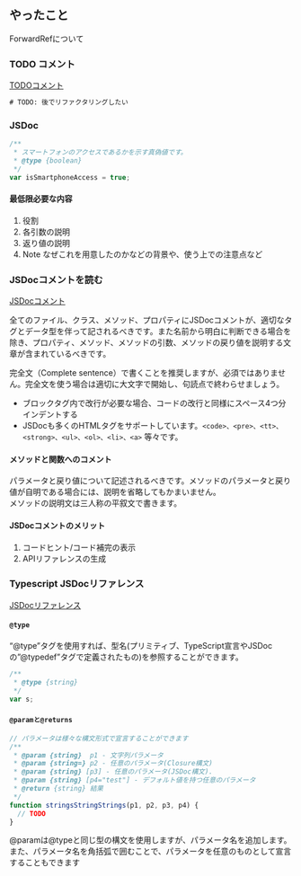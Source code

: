 ## やったこと
ForwardRefについて

### TODO コメント
[TODOコメント](https://pleiades.io/help/webstorm/using-todo.html)  
```html
# TODO: 後でリファクタリングしたい
```

### JSDoc
```js
/**
 * スマートフォンのアクセスであるかを示す真偽値です。
 * @type {boolean}
 */
var isSmartphoneAccess = true;
```
#### 最低限必要な内容
1. 役割
2. 各引数の説明
3. 返り値の説明
4. Note なぜこれを用意したのかなどの背景や、使う上での注意点など

### JSDocコメントを読む
[JSDocコメント](https://w.atwiki.jp/aias-jsstyleguide2/pages/14.html)  

全てのファイル、クラス、メソッド、プロパティにJSDocコメントが、適切なタグとデータ型を伴って記されるべきです。また名前から明白に判断できる場合を除き、プロパティ、メソッド、メソッドの引数、メソッドの戻り値を説明する文章が含まれているべきです。  

完全文（Complete sentence）で書くことを推奨しますが、必須ではありません。完全文を使う場合は適切に大文字で開始し、句読点で終わらせましょう。  

- ブロックタグ内で改行が必要な場合、コードの改行と同様にスペース4つ分インデントする  
- JSDocも多くのHTMLタグをサポートしています。`<code>、<pre>、<tt>、<strong>、<ul>、<ol>、<li>、<a>` 等々です。  

#### メソッドと関数へのコメント
パラメータと戻り値について記述されるべきです。メソッドのパラメータと戻り値が自明である場合には、説明を省略してもかまいません。  
メソッドの説明文は三人称の平叙文で書きます。  

#### JSDocコメントのメリット
1. コードヒント/コード補完の表示
2. APIリファレンスの生成

### Typescript JSDocリファレンス
[JSDocリファレンス](https://www.typescriptlang.org/ja/docs/handbook/jsdoc-supported-types.html)  

#### `@type`
“@type”タグを使用すれば、型名(プリミティブ、TypeScript宣言やJSDocの”@typedef”タグで定義されたもの)を参照することができます。  
```ts
/**
 * @type {string}
 */
var s;
```

#### `@paramと@returns`
```ts
// パラメータは様々な構文形式で宣言することができます
/**
 * @param {string}  p1 - 文字列パラメータ
 * @param {string=} p2 - 任意のパラメータ(Closure構文)
 * @param {string} [p3] - 任意のパラメータ(JSDoc構文).
 * @param {string} [p4="test"] - デフォルト値を持つ任意のパラメータ
 * @return {string} 結果
 */
function stringsStringStrings(p1, p2, p3, p4) {
  // TODO
}
```
@paramは@typeと同じ型の構文を使用しますが、パラメータ名を追加します。 また、パラメータ名を角括弧で囲むことで、パラメータを任意のものとして宣言することもできます  











